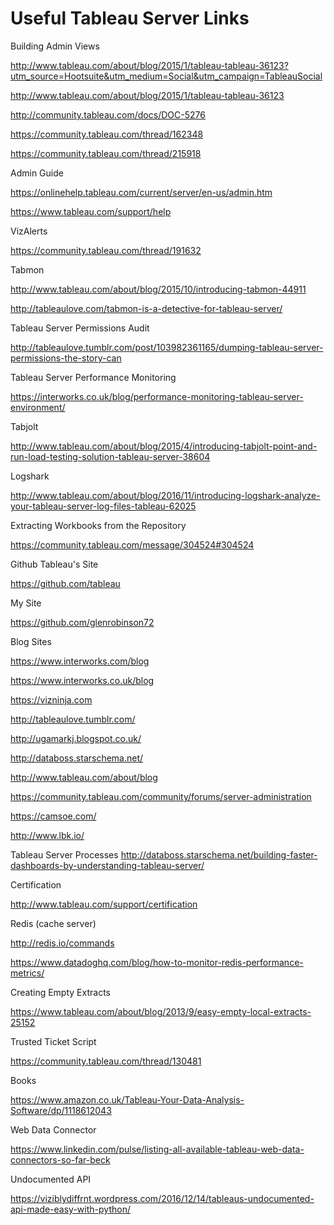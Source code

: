 # Useful Tableau Server Links

Building Admin Views


http://www.tableau.com/about/blog/2015/1/tableau-tableau-36123?utm_source=Hootsuite&utm_medium=Social&utm_campaign=TableauSocial

http://www.tableau.com/about/blog/2015/1/tableau-tableau-36123

http://community.tableau.com/docs/DOC-5276

https://community.tableau.com/thread/162348

https://community.tableau.com/thread/215918

Admin Guide

https://onlinehelp.tableau.com/current/server/en-us/admin.htm

https://www.tableau.com/support/help


VizAlerts 

https://community.tableau.com/thread/191632


Tabmon

http://www.tableau.com/about/blog/2015/10/introducing-tabmon-44911

http://tableaulove.com/tabmon-is-a-detective-for-tableau-server/



Tableau Server Permissions Audit

http://tableaulove.tumblr.com/post/103982361165/dumping-tableau-server-permissions-the-story-can

Tableau Server Performance Monitoring

https://interworks.co.uk/blog/performance-monitoring-tableau-server-environment/


Tabjolt

http://www.tableau.com/about/blog/2015/4/introducing-tabjolt-point-and-run-load-testing-solution-tableau-server-38604

Logshark

http://www.tableau.com/about/blog/2016/11/introducing-logshark-analyze-your-tableau-server-log-files-tableau-62025

Extracting Workbooks from the Repository

https://community.tableau.com/message/304524#304524


Github
Tableau's Site

https://github.com/tableau

My Site

https://github.com/glenrobinson72


Blog Sites

https://www.interworks.com/blog

https://www.interworks.co.uk/blog

https://vizninja.com

http://tableaulove.tumblr.com/

http://ugamarkj.blogspot.co.uk/

http://databoss.starschema.net/

http://www.tableau.com/about/blog

https://community.tableau.com/community/forums/server-administration

https://camsoe.com/

http://www.lbk.io/

Tableau Server Processes
http://databoss.starschema.net/building-faster-dashboards-by-understanding-tableau-server/


Certification

http://www.tableau.com/support/certification

Redis (cache server)

http://redis.io/commands

https://www.datadoghq.com/blog/how-to-monitor-redis-performance-metrics/

Creating Empty Extracts

https://www.tableau.com/about/blog/2013/9/easy-empty-local-extracts-25152

Trusted Ticket Script

https://community.tableau.com/thread/130481

Books

https://www.amazon.co.uk/Tableau-Your-Data-Analysis-Software/dp/1118612043

Web Data Connector

https://www.linkedin.com/pulse/listing-all-available-tableau-web-data-connectors-so-far-beck

Undocumented API

https://viziblydiffrnt.wordpress.com/2016/12/14/tableaus-undocumented-api-made-easy-with-python/
